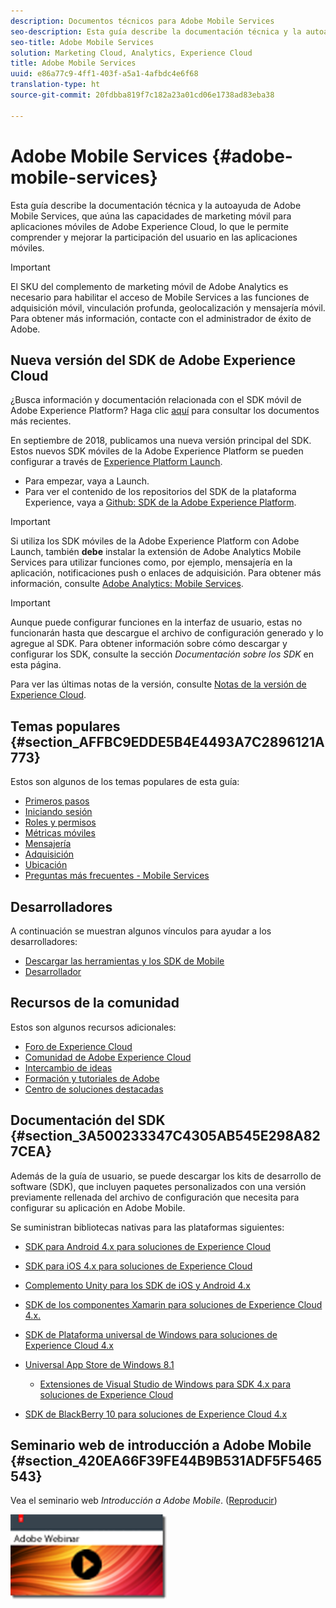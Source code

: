 ```yaml
---
description: Documentos técnicos para Adobe Mobile Services
seo-description: Esta guía describe la documentación técnica y la autoayuda de Adobe Mobile Services, que aúna las capacidades de marketing móvil para aplicaciones móviles de Adobe Experience Cloud, lo que le permite comprender y mejorar la participación del usuario en las aplicaciones móviles.
seo-title: Adobe Mobile Services
solution: Marketing Cloud, Analytics, Experience Cloud
title: Adobe Mobile Services
uuid: e86a77c9-4ff1-403f-a5a1-4afbdc4e6f68
translation-type: ht
source-git-commit: 20fdbba819f7c182a23a01cd06e1738ad83eba38

---
```



# Adobe Mobile Services {#adobe-mobile-services}

Esta guía describe la documentación técnica y la autoayuda de Adobe Mobile Services, que aúna las capacidades de marketing móvil para aplicaciones móviles de Adobe Experience Cloud, lo que le permite comprender y mejorar la participación del usuario en las aplicaciones móviles.

>[!IMPORTANT]
>
>El SKU del complemento de marketing móvil de Adobe Analytics es necesario para habilitar el acceso de Mobile Services a las funciones de adquisición móvil, vinculación profunda, geolocalización y mensajería móvil. Para obtener más información, contacte con el administrador de éxito de Adobe.

## Nueva versión del SDK de Adobe Experience Cloud

¿Busca información y documentación relacionada con el SDK móvil de Adobe Experience Platform? Haga clic [aquí](https://aep-sdks.gitbook.io/docs/) para consultar los documentos más recientes.

En septiembre de 2018, publicamos una nueva versión principal del SDK. Estos nuevos SDK móviles de la Adobe Experience Platform se pueden configurar a través de [Experience Platform Launch](https://www.adobe.com/es/experience-platform/launch.html).

* Para empezar, vaya a Launch.
* Para ver el contenido de los repositorios del SDK de la plataforma Experience, vaya a [Github: SDK de la Adobe Experience Platform](https://github.com/Adobe-Marketing-Cloud/acp-sdks).

>[!IMPORTANT]
>
> Si utiliza los SDK móviles de la Adobe Experience Platform con Adobe Launch, también **debe** instalar la extensión de Adobe Analytics Mobile Services para utilizar funciones como, por ejemplo, mensajería en la aplicación, notificaciones push o enlaces de adquisición. Para obtener más información, consulte [Adobe Analytics: Mobile Services](https://aep-sdks.gitbook.io/docs/using-mobile-extensions/adobe-analytics-mobile-services).

>[!IMPORTANT]
>
>Aunque puede configurar funciones en la interfaz de usuario, estas no funcionarán hasta que descargue el archivo de configuración generado y lo agregue al SDK. Para obtener información sobre cómo descargar y configurar los SDK, consulte la sección *Documentación sobre los SDK* en esta página.

Para ver las últimas notas de la versión, consulte [Notas de la versión de Experience Cloud](https://docs.adobe.com/content/help/es-ES/release-notes/experience-cloud/current.html).

## Temas populares {#section_AFFBC9EDDE5B4E4493A7C2896121A773}

Estos son algunos de los temas populares de esta guía:

* [Primeros pasos](/help/using/gs/gs.md)
* [Iniciando sesión](/help/using/gs/gs-signin.md)
* [Roles y permisos](/help/using/gs/c-mob-roles-and-permissions.md)
* [Métricas móviles](/help/using/gs/metrics/metrics.md)
* [Mensajería](/help/using/in-app-messaging/in-app-messaging.md)
* [Adquisición](/help/using/acquisition-main/acquisition-main.md)
* [Ubicación](/help/using/location/c-location-overview.md)
* [Preguntas más frecuentes - Mobile Services](/help/using/faq-mobile.md)

## Desarrolladores

A continuación se muestran algunos vínculos para ayudar a los desarrolladores:

* [Descargar las herramientas y los SDK de Mobile](/help/using/c-manage-app-settings/c-mob-confg-app/t-config-analytics/download-sdk.md)
* [Desarrollador](https://marketing.adobe.com/resources/help/es_ES/reference/developer.html)

## Recursos de la comunidad

Estos son algunos recursos adicionales:

* [Foro de Experience Cloud](https://forums.adobe.com/community/experience-cloud)
* [Comunidad de Adobe Experience Cloud](https://helpx.adobe.com/es/support/marketing-cloud.html?promoid=KAWSE)
* [Intercambio de ideas](https://forums.adobe.com/community/experience-cloud/analytics-cloud/analytics)
* [Formación y tutoriales de Adobe](https://helpx.adobe.com/es/learning.html?promoid=KAUDK)
* [Centro de soluciones destacadas](https://www.adobe.com/es/marketing-cloud.html)

## Documentación del SDK {#section_3A500233347C4305AB545E298A827CEA}

Además de la guía de usuario, se puede descargar los kits de desarrollo de software (SDK), que incluyen paquetes personalizados con una versión previamente rellenada del archivo de configuración que necesita para configurar su aplicación en Adobe Mobile.

Se suministran bibliotecas nativas para las plataformas siguientes:

* [SDK para Android 4.x para soluciones de Experience Cloud](https://docs.adobe.com/content/help/es-ES/mobile-services/android/overview.html)

* [SDK para iOS 4.x para soluciones de Experience Cloud](https://docs.adobe.com/content/help/es-ES/mobile-services/ios/overview.html)

* [Complemento Unity para los SDK de iOS y Android 4.x](https://docs.adobe.com/content/help/es-ES/mobile-services/unity/get-started.html)

* [SDK de los componentes Xamarin para soluciones de Experience Cloud 4.x.](https://docs.adobe.com/content/help/es-ES/mobile-services/xamarin/get-started.html)

* [SDK de Plataforma universal de Windows para soluciones de Experience Cloud 4.x](https://docs.adobe.com/content/help/es-ES/mobile-services/universal-windows/overview.html)

* [Universal App Store de Windows 8.1](https://docs.adobe.com/content/help/es-ES/mobile-services/windows-universal-appstore/overview.html)

   * [Extensiones de Visual Studio de Windows para SDK 4.x para soluciones de Experience Cloud](https://docs.adobe.com/content/help/es-ES/mobile-services/windows-universal-appstore/win-vse-4x.html)

* [SDK de BlackBerry 10 para soluciones de Experience Cloud 4.x](https://docs.adobe.com/content/help/es-ES/mobile-services/blackberry/overview.html)

## Seminario web de introducción a Adobe Mobile {#section_420EA66F39FE44B9B531ADF5F5465543}

Vea el seminario web *Introducción a Adobe Mobile*. ([Reproducir](https://adobe.ly/PsxCFn))

[  ![](assets/webinar.png) ](https://adobe.ly/PsxCFn)
